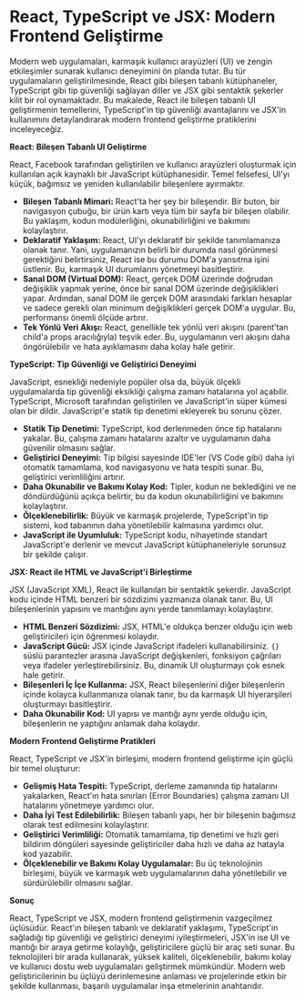# React, TypeScript ve JSX: Modern Frontend Geliştirme

Modern web uygulamaları, karmaşık kullanıcı arayüzleri (UI) ve zengin etkileşimler sunarak kullanıcı deneyimini ön planda tutar. Bu tür uygulamaların geliştirilmesinde, React gibi bileşen tabanlı kütüphaneler, TypeScript gibi tip güvenliği sağlayan diller ve JSX gibi sentaktik şekerler kilit bir rol oynamaktadır. Bu makalede, React ile bileşen tabanlı UI geliştirmenin temellerini, TypeScript'in tip güvenliği avantajlarını ve JSX'in kullanımını detaylandırarak modern frontend geliştirme pratiklerini inceleyeceğiz.

**React: Bileşen Tabanlı UI Geliştirme**

React, Facebook tarafından geliştirilen ve kullanıcı arayüzleri oluşturmak için kullanılan açık kaynaklı bir JavaScript kütüphanesidir. Temel felsefesi, UI'yı küçük, bağımsız ve yeniden kullanılabilir bileşenlere ayırmaktır.

*   **Bileşen Tabanlı Mimari:** React'ta her şey bir bileşendir. Bir buton, bir navigasyon çubuğu, bir ürün kartı veya tüm bir sayfa bir bileşen olabilir. Bu yaklaşım, kodun modülerliğini, okunabilirliğini ve bakımını kolaylaştırır.
*   **Deklaratif Yaklaşım:** React, UI'yı deklaratif bir şekilde tanımlamanıza olanak tanır. Yani, uygulamanızın belirli bir durumda nasıl görünmesi gerektiğini belirtirsiniz, React ise bu durumu DOM'a yansıtma işini üstlenir. Bu, karmaşık UI durumlarını yönetmeyi basitleştirir.
*   **Sanal DOM (Virtual DOM):** React, gerçek DOM üzerinde doğrudan değişiklik yapmak yerine, önce bir sanal DOM üzerinde değişiklikleri yapar. Ardından, sanal DOM ile gerçek DOM arasındaki farkları hesaplar ve sadece gerekli olan minimum değişiklikleri gerçek DOM'a uygular. Bu, performansı önemli ölçüde artırır.
*   **Tek Yönlü Veri Akışı:** React, genellikle tek yönlü veri akışını (parent'tan child'a props aracılığıyla) teşvik eder. Bu, uygulamanın veri akışını daha öngörülebilir ve hata ayıklamasını daha kolay hale getirir.

**TypeScript: Tip Güvenliği ve Geliştirici Deneyimi**

JavaScript, esnekliği nedeniyle popüler olsa da, büyük ölçekli uygulamalarda tip güvenliği eksikliği çalışma zamanı hatalarına yol açabilir. TypeScript, Microsoft tarafından geliştirilen ve JavaScript'in süper kümesi olan bir dildir. JavaScript'e statik tip denetimi ekleyerek bu sorunu çözer.

*   **Statik Tip Denetimi:** TypeScript, kod derlenmeden önce tip hatalarını yakalar. Bu, çalışma zamanı hatalarını azaltır ve uygulamanın daha güvenilir olmasını sağlar.
*   **Geliştirici Deneyimi:** Tip bilgisi sayesinde IDE'ler (VS Code gibi) daha iyi otomatik tamamlama, kod navigasyonu ve hata tespiti sunar. Bu, geliştirici verimliliğini artırır.
*   **Daha Okunabilir ve Bakımı Kolay Kod:** Tipler, kodun ne beklediğini ve ne döndürdüğünü açıkça belirtir, bu da kodun okunabilirliğini ve bakımını kolaylaştırır.
*   **Ölçeklenebilirlik:** Büyük ve karmaşık projelerde, TypeScript'in tip sistemi, kod tabanının daha yönetilebilir kalmasına yardımcı olur.
*   **JavaScript ile Uyumluluk:** TypeScript kodu, nihayetinde standart JavaScript'e derlenir ve mevcut JavaScript kütüphaneleriyle sorunsuz bir şekilde çalışır.

**JSX: React ile HTML ve JavaScript'i Birleştirme**

JSX (JavaScript XML), React ile kullanılan bir sentaktik şekerdir. JavaScript kodu içinde HTML benzeri bir sözdizimi yazmanıza olanak tanır. Bu, UI bileşenlerinin yapısını ve mantığını aynı yerde tanımlamayı kolaylaştırır.

*   **HTML Benzeri Sözdizimi:** JSX, HTML'e oldukça benzer olduğu için web geliştiricileri için öğrenmesi kolaydır.
*   **JavaScript Gücü:** JSX içinde JavaScript ifadeleri kullanabilirsiniz. `{}` süslü parantezler arasına JavaScript değişkenleri, fonksiyon çağrıları veya ifadeler yerleştirebilirsiniz. Bu, dinamik UI oluşturmayı çok esnek hale getirir.
*   **Bileşenleri İç İçe Kullanma:** JSX, React bileşenlerini diğer bileşenlerin içinde kolayca kullanmanıza olanak tanır, bu da karmaşık UI hiyerarşileri oluşturmayı basitleştirir.
*   **Daha Okunabilir Kod:** UI yapısı ve mantığı aynı yerde olduğu için, bileşenlerin ne yaptığını anlamak daha kolaydır.

**Modern Frontend Geliştirme Pratikleri**

React, TypeScript ve JSX'in birleşimi, modern frontend geliştirme için güçlü bir temel oluşturur:

*   **Gelişmiş Hata Tespiti:** TypeScript, derleme zamanında tip hatalarını yakalarken, React'ın hata sınırları (Error Boundaries) çalışma zamanı UI hatalarını yönetmeye yardımcı olur.
*   **Daha İyi Test Edilebilirlik:** Bileşen tabanlı yapı, her bir bileşenin bağımsız olarak test edilmesini kolaylaştırır.
*   **Geliştirici Verimliliği:** Otomatik tamamlama, tip denetimi ve hızlı geri bildirim döngüleri sayesinde geliştiriciler daha hızlı ve daha az hatayla kod yazabilir.
*   **Ölçeklenebilir ve Bakımı Kolay Uygulamalar:** Bu üç teknolojinin birleşimi, büyük ve karmaşık web uygulamalarının daha yönetilebilir ve sürdürülebilir olmasını sağlar.

**Sonuç**

React, TypeScript ve JSX, modern frontend geliştirmenin vazgeçilmez üçlüsüdür. React'ın bileşen tabanlı ve deklaratif yaklaşımı, TypeScript'in sağladığı tip güvenliği ve geliştirici deneyimi iyileştirmeleri, JSX'in ise UI ve mantığı bir araya getirme kolaylığı, geliştiricilere güçlü bir araç seti sunar. Bu teknolojileri bir arada kullanarak, yüksek kaliteli, ölçeklenebilir, bakımı kolay ve kullanıcı dostu web uygulamaları geliştirmek mümkündür. Modern web geliştiricilerinin bu üçlüyü derinlemesine anlaması ve projelerinde etkin bir şekilde kullanması, başarılı uygulamalar inşa etmelerinin anahtarıdır.